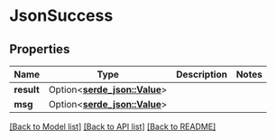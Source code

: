 # JsonSuccess

## Properties

Name | Type | Description | Notes
------------ | ------------- | ------------- | -------------
**result** | Option<[**serde_json::Value**](.md)> |  | 
**msg** | Option<[**serde_json::Value**](.md)> |  | 

[[Back to Model list]](../README.md#documentation-for-models) [[Back to API list]](../README.md#documentation-for-api-endpoints) [[Back to README]](../README.md)


